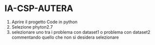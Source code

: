 # IA-CSP-AUTERA

1. Aprire il progetto Code in python
2. Selezione phyton2.7
3. selezionare uno tra i problema con dataset1 o problema con dataset2 commentando quello che non si desidera selezionare
